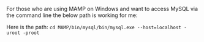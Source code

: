 For those who are using MAMP on Windows and want to access MySQL via the command line the below path is working for me:

Here is the path: ```cd MAMP/bin/mysql/bin/mysql.exe --host=localhost -uroot -proot```
